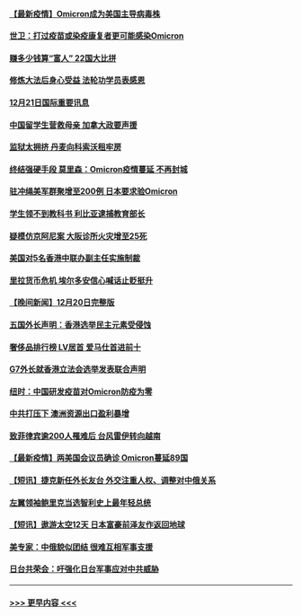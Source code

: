 #### [【最新疫情】Omicron成为美国主导病毒株](../pages/prog202/a103299855.md?t=12220850) 
#### [世卫：打过疫苗或染疫康复者更可能感染Omicron](../pages/prog202/a103299744.md?t=12220850) 
#### [赚多少钱算“富人” 22国大比拼](../pages/prog202/a103299649.md?t=12220850) 
#### [修炼大法后身心受益 法轮功学员表感恩](../pages/prog202/a103299627.md?t=12220850) 
#### [12月21日国际重要讯息](../pages/prog202/a103299615.md?t=12220850) 
#### [中国留学生营救母亲 加拿大政要声援](../pages/prog202/a103299586.md?t=12220850) 
#### [监狱太拥挤 丹麦向科索沃租牢房](../pages/prog202/a103299559.md?t=12220850) 
#### [终结强硬手段 莫里森：Omicron疫情蔓延 不再封城](../pages/prog202/a103299544.md?t=12220850) 
#### [驻冲绳美军群聚增至200例 日本要求验Omicron](../pages/prog202/a103299491.md?t=12220850) 
#### [学生领不到教科书 利比亚逮捕教育部长](../pages/prog202/a103299470.md?t=12220850) 
#### [疑模仿京阿尼案 大阪诊所火灾增至25死](../pages/prog202/a103299468.md?t=12220850) 
#### [美国对5名香港中联办副主任实施制裁](../pages/prog202/a103299454.md?t=12220850) 
#### [里拉货币危机 埃尔多安信心喊话止贬挺升](../pages/prog202/a103299370.md?t=12220850) 
#### [【晚间新闻】12月20日完整版](../pages/prog202/a103299321.md?t=12220850) 
#### [五国外长声明：香港选举民主元素受侵蚀](../pages/prog202/a103299276.md?t=12220850) 
#### [奢侈品排行榜 LV居首 爱马仕首进前十](../pages/prog202/a103299082.md?t=12220850) 
#### [G7外长就香港立法会选举发表联合声明](../pages/prog202/a103298942.md?t=12220850) 
#### [纽时：中国研发疫苗对Omicron防疫为零](../pages/prog202/a103298932.md?t=12220850) 
#### [中共打压下 澳洲资源出口盈利暴增](../pages/prog202/a103298828.md?t=12220850) 
#### [致菲律宾逾200人罹难后 台风雷伊转向越南](../pages/prog202/a103298752.md?t=12220850) 
#### [【最新疫情】两美国会议员确诊 Omicron蔓延89国](../pages/prog202/a103298743.md?t=12220850) 
#### [【短讯】捷克新任外长友台 外交注重人权、调整对中俄关系](../pages/prog202/a103298725.md?t=12220850) 
#### [左翼领袖鲍里克当选智利史上最年轻总统](../pages/prog202/a103298712.md?t=12220850) 
#### [【短讯】遨游太空12天 日本富豪前泽友作返回地球](../pages/prog202/a103298699.md?t=12220850) 
#### [美专家：中俄貌似团结 很难互相军事支援](../pages/prog202/a103298607.md?t=12220850) 
#### [日台共荣会：吁强化日台军事应对中共威胁](../pages/prog202/a103298656.md?t=12220850) 

----
#### [ >>> 更早内容 <<< ](../indexes/prog202-earlier.md)
